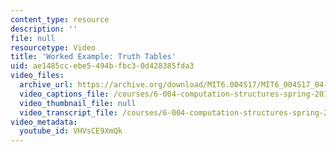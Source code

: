 ```yaml
---
content_type: resource
description: ''
file: null
resourcetype: Video
title: 'Worked Example: Truth Tables'
uid: ae1485cc-ebe5-494b-fbc3-0d428385fda3
video_files:
  archive_url: https://archive.org/download/MIT6.004S17/MIT6_004S17_04-02-08-01_300k.mp4
  video_captions_file: /courses/6-004-computation-structures-spring-2017/4fdd7669b2685febb82a56f17c7a9b4d_VHVsCE9XmQk.vtt
  video_thumbnail_file: null
  video_transcript_file: /courses/6-004-computation-structures-spring-2017/8c8d2d3ab58b3a8c0e873d6476b6bf02_VHVsCE9XmQk.pdf
video_metadata:
  youtube_id: VHVsCE9XmQk
---
```

